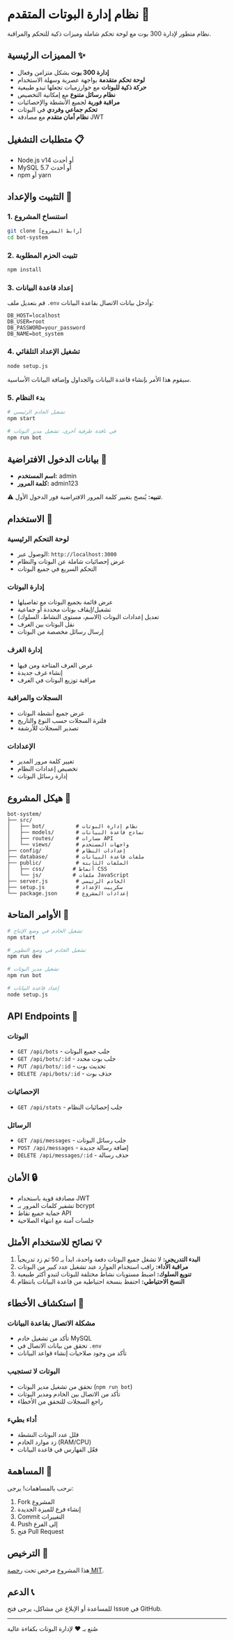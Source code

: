 # نظام إدارة البوتات المتقدم 🤖

نظام متطور لإدارة 300 بوت مع لوحة تحكم شاملة وميزات ذكية للتحكم والمراقبة.

## المميزات الرئيسية ✨

- **إدارة 300 بوت** بشكل متزامن وفعال
- **لوحة تحكم متقدمة** بواجهة عصرية وسهلة الاستخدام
- **حركة ذكية للبوتات** مع خوارزميات تجعلها تبدو طبيعية
- **نظام رسائل متنوع** مع إمكانية التخصيص
- **مراقبة فورية** لجميع الأنشطة والإحصائيات
- **تحكم جماعي وفردي** في البوتات
- **نظام أمان متقدم** مع مصادقة JWT

## متطلبات التشغيل 📋

- Node.js v14 أو أحدث
- MySQL 5.7 أو أحدث
- npm أو yarn

## التثبيت والإعداد 🚀

### 1. استنساخ المشروع
```bash
git clone [رابط المشروع]
cd bot-system
```

### 2. تثبيت الحزم المطلوبة
```bash
npm install
```

### 3. إعداد قاعدة البيانات
قم بتعديل ملف `.env` وأدخل بيانات الاتصال بقاعدة البيانات:
```env
DB_HOST=localhost
DB_USER=root
DB_PASSWORD=your_password
DB_NAME=bot_system
```

### 4. تشغيل الإعداد التلقائي
```bash
node setup.js
```
سيقوم هذا الأمر بإنشاء قاعدة البيانات والجداول وإضافة البيانات الأساسية.

### 5. بدء النظام
```bash
# تشغيل الخادم الرئيسي
npm start

# في نافذة طرفية أخرى، تشغيل مدير البوتات
npm run bot
```

## بيانات الدخول الافتراضية 🔐

- **اسم المستخدم:** admin
- **كلمة المرور:** admin123

⚠️ **تنبيه:** يُنصح بتغيير كلمة المرور الافتراضية فور الدخول الأول.

## الاستخدام 📖

### لوحة التحكم الرئيسية
- الوصول عبر: `http://localhost:3000`
- عرض إحصائيات شاملة عن البوتات والنظام
- التحكم السريع في جميع البوتات

### إدارة البوتات
- عرض قائمة بجميع البوتات مع تفاصيلها
- تشغيل/إيقاف بوتات محددة أو جماعية
- تعديل إعدادات البوتات (الاسم، مستوى النشاط، السلوك)
- نقل البوتات بين الغرف
- إرسال رسائل مخصصة من البوتات

### إدارة الغرف
- عرض الغرف المتاحة ومن فيها
- إنشاء غرف جديدة
- مراقبة توزيع البوتات في الغرف

### السجلات والمراقبة
- عرض جميع أنشطة البوتات
- فلترة السجلات حسب النوع والتاريخ
- تصدير السجلات للأرشفة

### الإعدادات
- تغيير كلمة مرور المدير
- تخصيص إعدادات النظام
- إدارة رسائل البوتات

## هيكل المشروع 📁

```
bot-system/
├── src/
│   ├── bot/          # نظام إدارة البوتات
│   ├── models/       # نماذج قاعدة البيانات
│   ├── routes/       # مسارات API
│   └── views/        # واجهات المستخدم
├── config/           # إعدادات النظام
├── database/         # ملفات قاعدة البيانات
├── public/           # الملفات الثابتة
│   ├── css/         # أنماط CSS
│   └── js/          # ملفات JavaScript
├── server.js         # الخادم الرئيسي
├── setup.js          # سكريبت الإعداد
└── package.json      # إعدادات المشروع
```

## الأوامر المتاحة 📝

```bash
# تشغيل الخادم في وضع الإنتاج
npm start

# تشغيل الخادم في وضع التطوير
npm run dev

# تشغيل مدير البوتات
npm run bot

# إعداد قاعدة البيانات
node setup.js
```

## API Endpoints 🔌

### البوتات
- `GET /api/bots` - جلب جميع البوتات
- `GET /api/bots/:id` - جلب بوت محدد
- `PUT /api/bots/:id` - تحديث بوت
- `DELETE /api/bots/:id` - حذف بوت

### الإحصائيات
- `GET /api/stats` - جلب إحصائيات النظام

### الرسائل
- `GET /api/messages` - جلب رسائل البوتات
- `POST /api/messages` - إضافة رسالة جديدة
- `DELETE /api/messages/:id` - حذف رسالة

## الأمان 🔒

- مصادقة قوية باستخدام JWT
- تشفير كلمات المرور بـ bcrypt
- حماية جميع نقاط API
- جلسات آمنة مع انتهاء الصلاحية

## نصائح للاستخدام الأمثل 💡

1. **البدء التدريجي:** لا تشغل جميع البوتات دفعة واحدة، ابدأ بـ 50 ثم زد تدريجياً
2. **مراقبة الأداء:** راقب استخدام الموارد عند تشغيل عدد كبير من البوتات
3. **تنويع السلوك:** اضبط مستويات نشاط مختلفة للبوتات لتبدو أكثر طبيعية
4. **النسخ الاحتياطي:** احتفظ بنسخة احتياطية من قاعدة البيانات بانتظام

## استكشاف الأخطاء 🔧

### مشكلة الاتصال بقاعدة البيانات
- تأكد من تشغيل خادم MySQL
- تحقق من بيانات الاتصال في `.env`
- تأكد من وجود صلاحيات إنشاء قواعد البيانات

### البوتات لا تستجيب
- تحقق من تشغيل مدير البوتات (`npm run bot`)
- تأكد من الاتصال بين الخادم ومدير البوتات
- راجع السجلات للتحقق من الأخطاء

### أداء بطيء
- قلل عدد البوتات النشطة
- زد موارد الخادم (RAM/CPU)
- فعّل الفهارس في قاعدة البيانات

## المساهمة 🤝

نرحب بالمساهمات! يرجى:
1. Fork المشروع
2. إنشاء فرع للميزة الجديدة
3. Commit التغييرات
4. Push إلى الفرع
5. فتح Pull Request

## الترخيص 📄

هذا المشروع مرخص تحت [رخصة MIT](LICENSE).

## الدعم 📞

للمساعدة أو الإبلاغ عن مشاكل، يرجى فتح Issue في GitHub.

---

صُنع بـ ❤️ لإدارة البوتات بكفاءة عالية